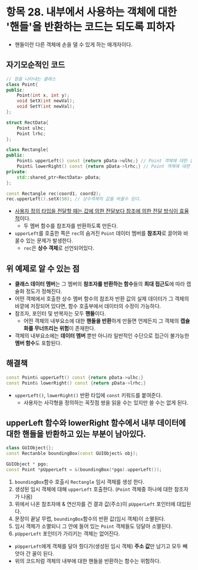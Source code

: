 # 항목 28. 내부에서 사용하는 객체에 대한 '핸들'을 반환하는 코드는 되도록 피하자
- 핸들이란 다른 객체에 손을 댈 수 있게 하는 매개자이다.

## 자기모순적인 코드
```cpp
// 점을 나타내는 클래스
class Point{
public:
    Point(int x, int y);
    void SetX(int newVal);
    void SetY(int newVal);
};

struct RectData{
    Point ulhc;
    Point lrhc;
};

class Rectangle{
public:
    Point& upperLeft() const {return pData->ulhc;} // Point 객체에 대한 참조자 반환
    Point& lowerRight() const {return pData->lrhc;} // Point 객체에 대한 참조자 반환
private:
    std::shared_ptr<RectData> pData;
};

const Rectangle rec(coord1, coord2);
rec.upperLeft().setX(50); // 상수객체의 값을 바꿀수 있다.
```
- [사용자 정의 타입을 전달할 때는 값에 의한 전달보다 참조에 의한 전달 방식이 효율적](/Chapter4/Item20.md)이다.
  - 두 멤버 함수를 참조자를 반환하도록 만든다.
- `upperLeft`를 호출한 쪽은 `rec`의 숨겨진 `Point` 데이터 멤버를 **참조자**로 끌어와 바꿀수 있는 문제가 발생한다.
    - `rec`은 **상수 객체**로 선언되어있다.

## 위 예제로 알 수 있는 점
- **클래스 데이터 멤버**는 그 멤버의 **참조자를 반환하는 함수**들의 **최대 접근도**에 따라 캡슐화 정도가 정해진다.
- 어떤 객체에서 호출한 상수 멤버 함수의 참조자 반환 값의 실제 데이터가 그 객체의 바깥에 저장되어 있다면, 함수 호출부에서 데이터의 수정이 가능하다.
- 참조자, 포인터 및 반복자는 모두 **핸들**이다.
    - 어떤 객체의 내부요소에 대한 **핸들을 반환**하게 만들면 언제든지 그 객체의 **캡슐화를 무너뜨리는 위험**이 존재한다.
- 객체의 내부요소에는 **데이터 멤버** 뿐만 아니라 일반적인 수단으로 접근이 불가능한 **멤버 함수**도 포함된다.

## 해결책
```cpp
const Point& upperLeft() const {return pData->ulhc;}
const Point& lowerRight() const {return pData->lrhc;}
```
- `upperLeft()`, `lowerRight()` 반환 타입에 `const` 키워드를 붙여준다.
    - 사용자는 사각형을 정의하는 꼭짓점 쌍을 읽을 수는 있지만 쓸 수는 없게 된다.

## upperLeft 함수와 lowerRight 함수에서 내부 데이터에 대한 핸들을 반환하고 있는 부분이 남아있다.
```cpp
class GUIObject{};
const Rectanble boundingBox(const GUIObject& obj);

GUIObject * pgo;
const Point *pUpperLeft = &(boundingBox(*pgo).upperLeft());
```
1. `boundingBox`함수 호출시 `Rectangle` 임시 객체를 생성 한다.
2. 생성된 임시 객체에 대해 `upperLeft` 호출한다. (`Point` 객체중 하나에 대한 참조자가 나옴)
3. 위에서 나온 참조자에 & 연산자를 건 결과 값(주소)이 `pUpperLeft` 포인터에 대입된다.
4. 문장이 끝날 무렵, `boundingBox`함수의 반환 값(임시 객체)이 소멸된다.
5. 임시 객체가 소멸되니 그 안에 들어 있는 `Point` 객체들도 덩달아 소멸된다.
6. `pUpperLeft` 포인터가 가리키는 객체는 없어진다.
- `pUpperLeft`에게 객체를 달아 줬다가(생성된 임시 객체) **주소 값**만 남기고 모두 빼앗아 간 꼴이 된다.
- 위의 코드처럼 객체의 내부에 대한 핸들을 반환하는 함수는 위험하다.